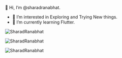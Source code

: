 👋 Hi, I’m @sharadranabhat.
- 👀 I’m interested in Exploring and Trying New things.
- 🌱 I’m currently learning Flutter.
<p align="left">
<img align="center" src="https://github-readme-stats.vercel.app/api/top-langs?username=SharadRanabhat&show_icons=true&theme=dark&locale=en&layout=compact" alt="SharadRanabhat" />
</p>

<p align="left">
<img align="center" src="https://github-readme-stats.vercel.app/api?username=SharadRanabhat&show_icons=true&theme=dark&locale=en" alt="SharadRanabhat" />
</p>

<p align="left">
  <img align="center" src="https://github-readme-streak-stats.herokuapp.com/?user=SharadRanabhat&theme=dark&locale=en" alt="SharadRanabhat" />
</p>

<!---
<p alight="right">
<img align="right" src="https://komarev.com/ghpvc/?username=SharadRanabhat&style=plastic&color=blue" />
</p>
--->

<!---
sharadranabhat/sharadranabhat is a ✨ special ✨ repository because its `README.md` (this file) appears on your GitHub profile.
You can click the Preview link to take a look at your changes.
--->
